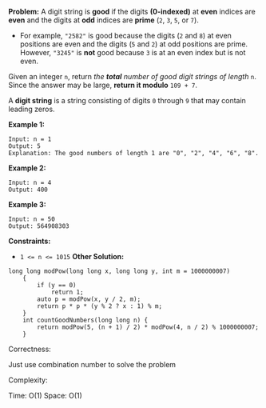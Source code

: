 **Problem:**
A digit string is **good** if the digits **(0-indexed)** at **even** indices are **even** and the digits at **odd** indices are **prime** (`2`, `3`, `5`, or `7`).

- For example, `"2582"` is good because the digits (`2` and `8`) at even positions are even and the digits (`5` and `2`) at odd positions are prime. However, `"3245"` is **not** good because `3` is at an even index but is not even.

Given an integer `n`, return *the **total** number of good digit strings of length* `n`. Since the answer may be large, **return it modulo** `109 + 7`.

A **digit string** is a string consisting of digits `0` through `9` that may contain leading zeros.

 

**Example 1:**

```
Input: n = 1
Output: 5
Explanation: The good numbers of length 1 are "0", "2", "4", "6", "8".
```

**Example 2:**

```
Input: n = 4
Output: 400
```

**Example 3:**

```
Input: n = 50
Output: 564908303
```

 

**Constraints:**

- `1 <= n <= 1015`
**Other Solution:**
```
long long modPow(long long x, long long y, int m = 1000000007)
    {
        if (y == 0)
            return 1;
        auto p = modPow(x, y / 2, m);
        return p * p * (y % 2 ? x : 1) % m;
    }
    int countGoodNumbers(long long n) {
        return modPow(5, (n + 1) / 2) * modPow(4, n / 2) % 1000000007;
    } 
```
Correctness:

Just use combination number to solve the problem

Complexity:

Time: O(1)
Space: O(1)
